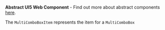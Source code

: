 **Abstract UI5 Web Component** - Find out more about abstract components [here](https://sap.github.io/ui5-webcomponents-react/?path=/docs/knowledge-base-faq--docs#what-are-abstract-ui5-web-components).

The `MultiComboBoxItem` represents the item for a `MultiComboBox`
